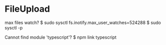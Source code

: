 # FileUpload

max files watch?
$ sudo sysctl fs.inotify.max_user_watches=524288
$ sudo sysctl -p

Cannot find module 'typescript'?
$ npm link typescript